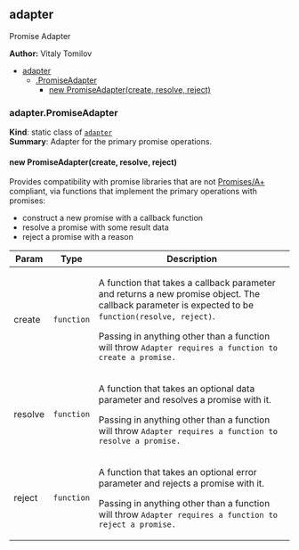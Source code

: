 <a name="module_adapter"></a>
## adapter
Promise Adapter

**Author:** Vitaly Tomilov  

* [adapter](#module_adapter)
  * [.PromiseAdapter](#module_adapter.PromiseAdapter)
    * [new PromiseAdapter(create, resolve, reject)](#new_module_adapter.PromiseAdapter_new)

<a name="module_adapter.PromiseAdapter"></a>
### adapter.PromiseAdapter
**Kind**: static class of <code>[adapter](#module_adapter)</code>  
**Summary**: Adapter for the primary promise operations.  
<a name="new_module_adapter.PromiseAdapter_new"></a>
#### new PromiseAdapter(create, resolve, reject)
Provides compatibility with promise libraries that are not <a href="https://promisesaplus.com">Promises/A+</a> compliant,via functions that implement the primary operations with promises: - construct a new promise with a callback function - resolve a promise with some result data - reject a promise with a reason

<table>
  <thead>
    <tr>
      <th>Param</th><th>Type</th><th>Description</th>
    </tr>
  </thead>
  <tbody>
<tr>
    <td>create</td><td><code>function</code></td><td><p>A function that takes a callback parameter and returns a new promise object.
The callback parameter is expected to be <code>function(resolve, reject)</code>.</p>
<p>Passing in anything other than a function will throw <code>Adapter requires a function to create a promise.</code></p>
</td>
    </tr><tr>
    <td>resolve</td><td><code>function</code></td><td><p>A function that takes an optional data parameter and resolves a promise with it.</p>
<p>Passing in anything other than a function will throw <code>Adapter requires a function to resolve a promise.</code></p>
</td>
    </tr><tr>
    <td>reject</td><td><code>function</code></td><td><p>A function that takes an optional error parameter and rejects a promise with it.</p>
<p>Passing in anything other than a function will throw <code>Adapter requires a function to reject a promise.</code></p>
</td>
    </tr>  </tbody>
</table>

